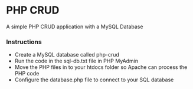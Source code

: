 # PHP CRUD
A simple PHP CRUD application with a MySQL Database
### Instructions
* Create a MySQL database called php-crud
* Run the code in the sql-db.txt file in PHP MyAdmin
* Move the PHP files in to your htdocs folder so Apache can process the PHP code
* Configure the database.php file to connect to your SQL database

